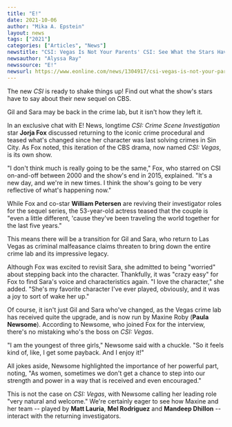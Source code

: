 ```yaml
---
title: "E!"
date: 2021-10-06
author: "Mika A. Epstein"
layout: news
tags: ["2021"]
categories: ["Articles", "News"]
newstitle: "CSI: Vegas Is Not Your Parents' CSI: See What the Stars Have to Say About the Sequel Series"
newsauthor: "Alyssa Ray"
newssource: "E!"
newsurl: https://www.eonline.com/news/1304917/csi-vegas-is-not-your-parents-csi-see-what-the-stars-have-to-say-about-the-sequel-series
---
```


The new _CSI_ is ready to shake things up! Find out what the show's stars have to say about their new sequel on CBS.

Gil and Sara may be back in the crime lab, but it isn't how they left it.

In an exclusive chat with E! News, longtime _CSI: Crime Scene Investigation_ star **Jorja Fox** discussed returning to the iconic crime procedural and teased what's changed since her character was last solving crimes in Sin City. As Fox noted, this iteration of the CBS drama, now named _CSI: Vegas_, is its own show.

"I don't think much is really going to be the same," Fox, who starred on CSI on-and-off between 2000 and the show's end in 2015, explained. "It's a new day, and we're in new times. I think the show's going to be very reflective of what's happening now."

While Fox and co-star **William Petersen** are reviving their investigator roles for the sequel series, the 53-year-old actress teased that the couple is "even a little different, 'cause they've been traveling the world together for the last five years."

This means there will be a transition for Gil and Sara, who return to Las Vegas as criminal malfeasance claims threaten to bring down the entire crime lab and its impressive legacy.

Although Fox was excited to revisit Sara, she admitted to being "worried" about stepping back into the character. Thankfully, it was "crazy easy" for Fox to find Sara's voice and characteristics again. "I love the character," she added. "She's my favorite character I've ever played, obviously, and it was a joy to sort of wake her up."

Of course, it isn't just Gil and Sara who've changed, as the Vegas crime lab has received quite the upgrade, and is now run by Maxine Roby (**Paula Newsome**). According to Newsome, who joined Fox for the interview, there's no mistaking who's the boss on _CSI: Vegas_.

"I am the youngest of three girls," Newsome said with a chuckle. "So it feels kind of, like, I get some payback. And I enjoy it!"

All jokes aside, Newsome highlighted the importance of her powerful part, noting, "As women, sometimes we don't get a chance to step into our strength and power in a way that is received and even encouraged."

This is not the case on _CSI: Vegas_, with Newsome calling her leading role "very natural and welcome." We're certainly eager to see how Maxine and her team -- played by **Matt Lauria**, **Mel Rodriguez** and **Mandeep Dhillon** -- interact with the returning investigators.
